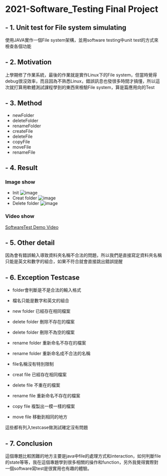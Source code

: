 # 2021-Software_Testing Final Project

## - 1. Unit test for File system simulating
使用JAVA實作一個File system架構，並用software testing中unit test的方式來檢查各個功能

## - 2. Motivation
上學期修了作業系統，最後的作業就是實作Linux下的File system，但當時覺得debug很沒效率，而且因為不熟悉Linux，錯誤訊息也發很多時間才搞懂，所以這次就打算用軟體測試課程學到的東西來檢驗File system，算是篇應用向的Test

## - 3. Method
* newFolder
* deleteFolder
* renameFolder
* createFile
* deleteFile
* copyFile
* moveFile
* renameFile

## - 4. Result
### Image show  
* Init
![image](https://drive.google.com/uc?export=view&id=1pbOpnpb8QbAEwYHXbdkDOVoiLqj_SMGV)  
* Creat folder
![image](https://drive.google.com/uc?export=view&id=1QWJRtsl4ynD_RT8cN5tu_sAwdhD5yGIN)  
* Delete folder
![image](https://drive.google.com/uc?export=view&id=18DZb-p1iwIqQWeZb4BFGs4LI5HeDkslD)  

### Video show  
[SoftwareTest Demo Video](https://www.youtube.com/watch?v=DAdUgy4v8vU&ab_channel=%E8%AC%9D%E8%87%B3%E6%81%86 "link")

## - 5. Other detail
因為會有錯誤輸入導致資料夾名稱不合法的問題，所以我們是直接寫定資料夾名稱只能是英文和數字的組合，如果不符合就會直接跳出錯誤提醒

## - 6. Exception Testcase
* folder會判斷是不是合法的輸入格式
* 檔名只能是數字和英文的組合
* new folder 已經存在相同檔案
* delete folder 刪除不存在的檔案
* delete folder 刪除不為空的檔案
* rename folder 重新命名不存在的檔案
* rename folder 重新命名成不合法的名稱

* file名稱沒有特別限制
* creat file 已經存在相同檔案
* delete file 不重在的檔案
* rename file 重新命名不存在的檔案
* copy file 複製出一模一樣的檔案
* move file 移動到相同的地方

這些都有列入testcase做測試確定沒有問題

## - 7. Conclusion
這個專題比較困難的地方主要是java中file的處理方式和interaction，如何判斷file的state等等，我在這個專題學到很多相關的操作和function，另外我覺得實際對一個software寫test是很實用也有趣的體驗。


